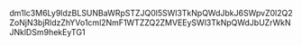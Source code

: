 dm1lc3M6Ly9ldzBLSUNBaWRpSTZJQ0l5SWl3TkNpQWdJbkJ6SWpvZ0l2Q2ZoNjN3bjRldzZhYVo1cml2NmF1WTZZQ2ZMVEEySWl3TkNpQWdJbUZrWkNJNklDSm9hekEyTG1
